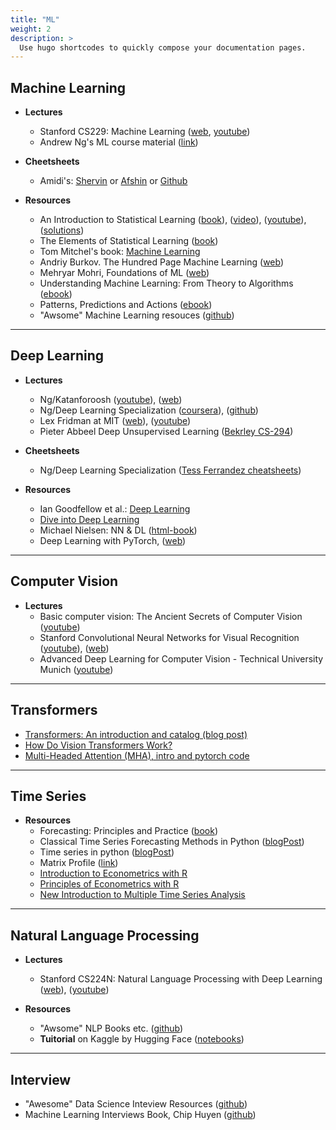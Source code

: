 ```yaml
---
title: "ML"
weight: 2
description: >
  Use hugo shortcodes to quickly compose your documentation pages.
---
```


## **Machine Learning**

- **Lectures**
  - Stanford CS229: Machine Learning ([web](http://cs229.stanford.edu/), [youtube](https://www.youtube.com/playlist?list=PLoROMvodv4rMiGQp3WXShtMGgzqpfVfbU))
  - Andrew Ng's ML course material ([link](http://www.holehouse.org/mlclass/))

- **Cheetsheets**
  - Amidi's: [Shervin](https://stanford.edu/~shervine/) or [Afshin](https://www.mit.edu/~amidi/) or [Github](https://github.com/afshinea/stanford-cs-229-machine-learning)

- **Resources**
  - An Introduction to Statistical Learning ([book](http://faculty.marshall.usc.edu/gareth-james/)), ([video](https://www.r-bloggers.com/in-depth-introduction-to-machine-learning-in-15-hours-of-expert-videos/)), ([youtube](https://www.youtube.com/channel/UC4OWDcPB1peiBXDfCSZ3h-w)), ([solutions](https://github.com/asadoughi/stat-learning))
  - The Elements of Statistical Learning ([book](https://web.stanford.edu/~hastie/ElemStatLearn/))
  - Tom Mitchel's book: [Machine Learning](http://people.sabanciuniv.edu/berrin/cs512/lectures/Book-Mitchell-onlinebook.pdf)
  - Andriy Burkov. The Hundred Page Machine Learning ([web](http://themlbook.com/))
  - Mehryar Mohri, Foundations of ML ([web](https://cs.nyu.edu/~mohri/mlbook/))
  - Understanding Machine Learning: From Theory to Algorithms ([ebook](https://www.cs.huji.ac.il/~shais/UnderstandingMachineLearning/))
  - Patterns, Predictions and Actions ([ebook](https://mlstory.org))
  - "Awsome" Machine Learning resouces ([github](https://github.com/josephmisiti/awesome-machine-learning/blob/master/books.md))

* * *

## **Deep Learning**

- **Lectures**
  - Ng/Katanforoosh ([youtube](https://www.youtube.com/playlist?list=PLoROMvodv4rOABXSygHTsbvUz4G_YQhOb)), ([web](https://cs230.stanford.edu/))
  - Ng/Deep Learning Specialization ([coursera](https://www.coursera.org/specializations/deep-learning)), ([github](https://github.com/limberc/deeplearning.ai))
  - Lex Fridman at MIT ([web](https://deeplearning.mit.edu/)), ([youtube](https://www.youtube.com/playlist?list=PLrAXtmErZgOeiKm4sgNOknGvNjby9efdf))
  - Pieter Abbeel Deep Unsupervised Learning ([Bekrley CS-294](https://sites.google.com/view/berkeley-cs294-158-sp20/home))

- **Cheetsheets**
    - Ng/Deep Learning Specialization ([Tess Ferrandez cheatsheets](https://www.slideshare.net/TessFerrandez/notes-from-coursera-deep-learning-courses-by-andrew-ng))

- **Resources**
  - Ian Goodfellow et al.: [Deep Learning](https://www.deeplearningbook.org/)
  - [Dive into Deep Learning](https://d2l.ai/)
  - Michael Nielsen: NN & DL ([html-book](http://neuralnetworksanddeeplearning.com/))
  - Deep Learning with PyTorch, ([web](https://pytorch.org/deep-learning-with-pytorch))

* * *

## **Computer Vision**

- **Lectures**
  - Basic computer vision: The Ancient Secrets of Computer Vision ([youtube](https://www.youtube.com/playlist?list=PLjMXczUzEYcHvw5YYSU92WrY8IwhTuq7p))
  - Stanford Convolutional Neural Networks for Visual Recognition ([youtube](https://www.youtube.com/playlist?list=PL3FW7Lu3i5JvHM8ljYj-zLfQRF3EO8sYv)), ([web](http://vision.stanford.edu/teaching/cs231n/))
  - Advanced Deep Learning for Computer Vision - Technical University Munich ([youtube](https://www.youtube.com/playlist?list=PLog3nOPCjKBnjhuHMIXu4ISE4Z4f2jm39))


* * *

## **Transformers**

- [Transformers: An introduction and catalog (blog post)](https://xamat.medium.com/transformers-models-an-introduction-and-catalogue-2022-edition-2d1e9039f376)
- [How Do Vision Transformers Work?](https://paperswithcode.com/paper/how-do-vision-transformers-work-1)
- [Multi-Headed Attention (MHA), intro and pytorch code](https://nn.labml.ai/transformers/mha.html)




* * *

## **Time Series**

- **Resources**
  - Forecasting: Principles and Practice ([book](https://otexts.com/fpp2/))
  - Classical Time Series Forecasting Methods in Python ([blogPost](https://machinelearningmastery.com/time-series-forecasting-methods-in-python-cheat-sheet/))
  - Time series in python ([blogPost](https://towardsdatascience.com/time-series-analysis-in-python-an-introduction-70d5a5b1d52a))
  - Matrix Profile ([link](https://www.cs.ucr.edu/~eamonn/MatrixProfile.html))
  - [Introduction to Econometrics with R](https://www.econometrics-with-r.org/)
  - [Principles of Econometrics with  R](https://bookdown.org/ccolonescu/RPoE4/)
  - [New Introduction to Multiple Time Series Analysis](https://link.springer.com/book/10.1007/978-3-540-27752-1)


* * *

## **Natural Language Processing**

- **Lectures**
  - Stanford CS224N: Natural Language Processing with Deep Learning ([web](https://web.stanford.edu/class/cs224n/)), ([youtube](https://www.youtube.com/playlist?list=PLoROMvodv4rOhcuXMZkNm7j3fVwBBY42z))

- **Resources**
  - "Awsome" NLP Books etc. ([github](https://github.com/keon/awesome-nlp))
  - **Tuitorial** on Kaggle by Hugging Face ([notebooks](https://www.kaggle.com/funtowiczmo/notebooks)) 

* * *

## **Interview**
  - "Awesome" Data Science Inteview Resources ([github](https://github.com/alexeygrigorev/data-science-interviews/))
  - Machine Learning Interviews Book, Chip Huyen ([github](https://github.com/chiphuyen/machine-learning-systems-design))